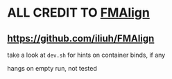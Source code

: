 # ALL CREDIT TO [FMAlign](https://github.com/iliuh/FMAlign)
## https://github.com/iliuh/FMAlign

take a look at `dev.sh` for hints on container binds, if any

hangs on empty run, not tested

<!-- ## Singularity Example
```
export XDG_CACHE_HOME="/ws" # snakemake temp dir
singularity run -B ./:/ws,<path/to/checkm_database>:/checkm_db <image>.sif snakemake --version
``` -->